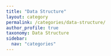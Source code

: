 ```yaml
---
title: "Data Structure"
layout: category
permalink: /categories/data-structure/
author_profile: true
taxonomy: Data Structure
sidebar:
  nav: "categories"
---
```

